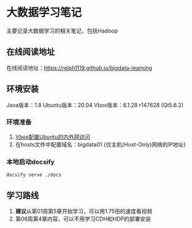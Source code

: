 # 大数据学习笔记
主要记录大数据学习的相关笔记，包括Hadoop

## 在线阅读地址
在线阅读地址：https://relph1119.github.io/bigdata-learning

## 环境安装
Java版本：1.8
Ubuntu版本：20.04
Vbox版本：6.1.28 r147628 (Qt5.6.2)

### 环境准备
1. [Vbox配置Ubuntu的内外网访问](https://www.bilibili.com/video/av635603180/?vd_source=f4026a4ceb494a56ed0e12df39ea2d37)
2. 在hosts文件中配置域名：bigdata01 {仅主机(Host-Only)网络的IP地址}

### 本地启动docsify
```shell
docsify serve ./docs
```

## 学习路线
1. **建议**从第01周第5章开始学习，可以用1.75倍的速度看视频
2. 第06周第4章内容，可以不用学习CDH和HDP的部署安装
